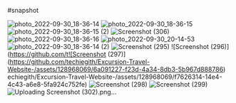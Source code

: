 #snapshot

![photo_2022-09-30_18-36-14](https://github.com/techiegith/Excursion-Travel-Website-/assets/128968069/8240e3bf-95a5-4d3a-a2f2-492df68443a5)
![photo_2022-09-30_18-36-15](https://github.com/techiegith/Excursion-Travel-Website-/assets/128968069/c9d3d84b-7064-41b4-a2aa-5fa7f7540772)
![photo_2022-09-30_18-36-15 (2)](https://github.com/techiegith/Excursion-Travel-Website-/assets/128968069/5f93bfed-2ae9-46ec-8445-63b3966044e6)
![Screenshot (306)](https://github.com/techiegith/Excursion-Travel-Website-/assets/128968069/14cc10d2-b0d3-406d-bcc4-bdb27d552b7f)
![photo_2022-09-30_18-36-16](https://github.com/techiegith/Excursion-Travel-Website-/assets/128968069/cab48f45-4127-47d4-ae2e-532381344124)
![photo_2022-09-30_20-14-53](https://github.com/techiegith/Excursion-Travel-Website-/assets/128968069/e822e429-8f24-47e0-8dcb-65789da7a2fd)
![photo_2022-09-30_18-36-14 (2)](https://github.com/techiegith/Excursion-Travel-Website-/assets/128968069/a48179ff-9fba-47a7-9277-8126266d0c3e)
![Screenshot (295)](https://github.com/techiegith/Excursion-Travel-Website-/assets/128968069/1ebdcf9d-1b54-435f-a68f-26f9e4adb195)
![Screenshot (296)](https://github.com/t![Screenshot (297)](https://github.com/techiegith/Excursion-Travel-Website-/assets/128968069/6a091227-f23d-4a34-8db3-5b967d888786)
echiegith/Excursion-Travel-Website-/assets/128968069/f7626314-14e4-4c43-a6e8-5fa924c752fe)
![Screenshot (298)](https://github.com/techiegith/Excursion-Travel-Website-/assets/128968069/0542f345-22fe-4b61-b68a-55b8af0b0f5f)
![Screenshot (299)](https://github.com/techiegith/Excursion-Travel-Website-/assets/128968069/dd945f1e-a3e4-4b2a-a977-57a86eb989c9)
![Uploading Screenshot (302).png…]()
